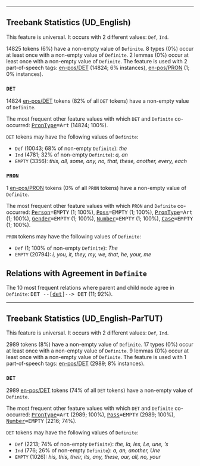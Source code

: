 

--------------------------------------------------------------------------------

## Treebank Statistics (UD_English)

This feature is universal.
It occurs with 2 different values: `Def`, `Ind`.

14825 tokens (6%) have a non-empty value of `Definite`.
8 types (0%) occur at least once with a non-empty value of `Definite`.
2 lemmas (0%) occur at least once with a non-empty value of `Definite`.
The feature is used with 2 part-of-speech tags: [en-pos/DET]() (14824; 6% instances), [en-pos/PRON]() (1; 0% instances).

### `DET`

14824 [en-pos/DET]() tokens (82% of all `DET` tokens) have a non-empty value of `Definite`.

The most frequent other feature values with which `DET` and `Definite` co-occurred: <tt><a href="PronType.html">PronType</a>=Art</tt> (14824; 100%).

`DET` tokens may have the following values of `Definite`:

* `Def` (10043; 68% of non-empty `Definite`): <em>the</em>
* `Ind` (4781; 32% of non-empty `Definite`): <em>a, an</em>
* `EMPTY` (3356): <em>this, all, some, any, no, that, these, another, every, each</em>

### `PRON`

1 [en-pos/PRON]() tokens (0% of all `PRON` tokens) have a non-empty value of `Definite`.

The most frequent other feature values with which `PRON` and `Definite` co-occurred: <tt><a href="Person.html">Person</a>=EMPTY</tt> (1; 100%), <tt><a href="Poss.html">Poss</a>=EMPTY</tt> (1; 100%), <tt><a href="PronType.html">PronType</a>=Art</tt> (1; 100%), <tt><a href="Gender.html">Gender</a>=EMPTY</tt> (1; 100%), <tt><a href="Number.html">Number</a>=EMPTY</tt> (1; 100%), <tt><a href="Case.html">Case</a>=EMPTY</tt> (1; 100%).

`PRON` tokens may have the following values of `Definite`:

* `Def` (1; 100% of non-empty `Definite`): <em>The</em>
* `EMPTY` (20794): <em>i, you, it, they, my, we, that, he, your, me</em>

## Relations with Agreement in `Definite`

The 10 most frequent relations where parent and child node agree in `Definite`:
<tt>DET --[<a href="../dep/det.html">det</a>]--> DET</tt> (11; 92%).



--------------------------------------------------------------------------------

## Treebank Statistics (UD_English-ParTUT)

This feature is universal.
It occurs with 2 different values: `Def`, `Ind`.

2989 tokens (8%) have a non-empty value of `Definite`.
17 types (0%) occur at least once with a non-empty value of `Definite`.
9 lemmas (0%) occur at least once with a non-empty value of `Definite`.
The feature is used with 1 part-of-speech tags: [en-pos/DET]() (2989; 8% instances).

### `DET`

2989 [en-pos/DET]() tokens (74% of all `DET` tokens) have a non-empty value of `Definite`.

The most frequent other feature values with which `DET` and `Definite` co-occurred: <tt><a href="PronType.html">PronType</a>=Art</tt> (2989; 100%), <tt><a href="Poss.html">Poss</a>=EMPTY</tt> (2989; 100%), <tt><a href="Number.html">Number</a>=EMPTY</tt> (2216; 74%).

`DET` tokens may have the following values of `Definite`:

* `Def` (2213; 74% of non-empty `Definite`): <em>the, la, les, Le, une, ’s</em>
* `Ind` (776; 26% of non-empty `Definite`): <em>a, an, another, Une</em>
* `EMPTY` (1026): <em>his, this, their, its, any, these, our, all, no, your</em>

